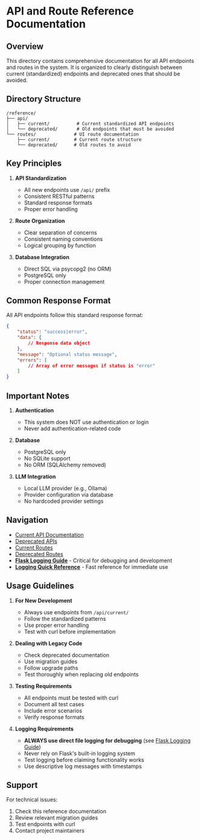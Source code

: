 # API and Route Reference Documentation

## Overview

This directory contains comprehensive documentation for all API endpoints and routes in the system. It is organized to clearly distinguish between current (standardized) endpoints and deprecated ones that should be avoided.

## Directory Structure

```
/reference/
├── api/
│   ├── current/          # Current standardized API endpoints
│   └── deprecated/       # Old endpoints that must be avoided
└── routes/              # UI route documentation
    ├── current/         # Current route structure
    └── deprecated/      # Old routes to avoid
```

## Key Principles

1. **API Standardization**
   - All new endpoints use `/api/` prefix
   - Consistent RESTful patterns
   - Standard response formats
   - Proper error handling

2. **Route Organization**
   - Clear separation of concerns
   - Consistent naming conventions
   - Logical grouping by function

3. **Database Integration**
   - Direct SQL via psycopg2 (no ORM)
   - PostgreSQL only
   - Proper connection management

## Common Response Format

All API endpoints follow this standard response format:

```json
{
    "status": "success|error",
    "data": {
        // Response data object
    },
    "message": "Optional status message",
    "errors": [
        // Array of error messages if status is "error"
    ]
}
```

## Important Notes

1. **Authentication**
   - This system does NOT use authentication or login
   - Never add authentication-related code

2. **Database**
   - PostgreSQL only
   - No SQLite support
   - No ORM (SQLAlchemy removed)

3. **LLM Integration**
   - Local LLM provider (e.g., Ollama)
   - Provider configuration via database
   - No hardcoded provider settings

## Navigation

- [Current API Documentation](api/current/)
- [Deprecated APIs](api/deprecated/)
- [Current Routes](routes/current/)
- [Deprecated Routes](routes/deprecated/)
- **[Flask Logging Guide](flask_logging_guide.md)** - Critical for debugging and development
- **[Logging Quick Reference](logging_quick_reference.md)** - Fast reference for immediate use

## Usage Guidelines

1. **For New Development**
   - Always use endpoints from `/api/current/`
   - Follow the standardized patterns
   - Use proper error handling
   - Test with curl before implementation

2. **Dealing with Legacy Code**
   - Check deprecated documentation
   - Use migration guides
   - Follow upgrade paths
   - Test thoroughly when replacing old endpoints

3. **Testing Requirements**
   - All endpoints must be tested with curl
   - Document all test cases
   - Include error scenarios
   - Verify response formats

4. **Logging Requirements**
   - **ALWAYS use direct file logging for debugging** (see [Flask Logging Guide](flask_logging_guide.md))
   - Never rely on Flask's built-in logging system
   - Test logging before claiming functionality works
   - Use descriptive log messages with timestamps

## Support

For technical issues:
1. Check this reference documentation
2. Review relevant migration guides
3. Test endpoints with curl
4. Contact project maintainers 
